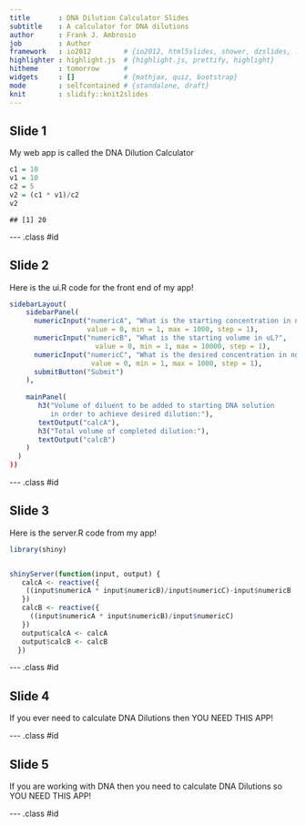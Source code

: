 ```yaml
---
title       : DNA Dilution Calculator Slides
subtitle    : A calculator for DNA dilutions 
author      : Frank J. Ambrosio
job         : Author
framework   : io2012        # {io2012, html5slides, shower, dzslides, ...}
highlighter : highlight.js  # {highlight.js, prettify, highlight}
hitheme     : tomorrow      # 
widgets     : []            # {mathjax, quiz, bootstrap}
mode        : selfcontained # {standalone, draft}
knit        : slidify::knit2slides
---
```


## Slide 1

My web app is called the DNA Dilution Calculator



```r
c1 = 10
v1 = 10
c2 = 5
v2 = (c1 * v1)/c2
v2
```

```
## [1] 20
```

--- .class #id 

## Slide 2


Here is the ui.R code for the front end of my app!

```r
sidebarLayout(
    sidebarPanel(
      numericInput("numericA", "What is the starting concentration in ng/uL?", 
                   value = 0, min = 1, max = 1000, step = 1),
      numericInput("numericB", "What is the starting volume in uL?",
                     value = 0, min = 1, max = 10000, step = 1),
      numericInput("numericC", "What is the desired concentration in ng/uL?",
                    value = 0, min = 1, max = 1000, step = 1),
      submitButton("Submit")
    ),
    
    mainPanel(
       h3("Volume of diluent to be added to starting DNA solution 
          in order to achieve desired dilution:"),
       textOutput("calcA"),
       h3("Total volume of completed dilution:"),
       textOutput("calcB")
    )
  )
))
```


--- .class #id

## Slide 3

Here is the server.R code from my app!

```r
library(shiny)


shinyServer(function(input, output) {
   calcA <- reactive({
    ((input$numericA * input$numericB)/input$numericC)-input$numericB
   })
   calcB <- reactive({
     ((input$numericA * input$numericB)/input$numericC)
   })
   output$calcA <- calcA
   output$calcB <- calcB
  })
```

--- .class #id

## Slide 4

If you ever need to calculate DNA Dilutions then YOU NEED THIS APP!


--- .class #id

## Slide 5

If you are working with DNA then you need to calculate DNA Dilutions so YOU NEED THIS APP!

--- .class #id







